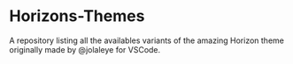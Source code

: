 # Horizons-Themes
A repository listing all the availables variants of the amazing Horizon theme originally made by @jolaleye for VSCode.
